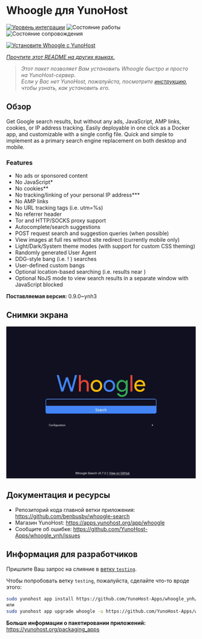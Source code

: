 <!--
Важно: этот README был автоматически сгенерирован <https://github.com/YunoHost/apps/tree/master/tools/readme_generator>
Он НЕ ДОЛЖЕН редактироваться вручную.
-->

# Whoogle для YunoHost

[![Уровень интеграции](https://apps.yunohost.org/badge/integration/whoogle)](https://ci-apps.yunohost.org/ci/apps/whoogle/)
![Состояние работы](https://apps.yunohost.org/badge/state/whoogle)
![Состояние сопровождения](https://apps.yunohost.org/badge/maintained/whoogle)

[![Установите Whoogle с YunoHost](https://install-app.yunohost.org/install-with-yunohost.svg)](https://install-app.yunohost.org/?app=whoogle)

*[Прочтите этот README на других языках.](./ALL_README.md)*

> *Этот пакет позволяет Вам установить Whoogle быстро и просто на YunoHost-сервер.*  
> *Если у Вас нет YunoHost, пожалуйста, посмотрите [инструкцию](https://yunohost.org/install), чтобы узнать, как установить его.*

## Обзор

Get Google search results, but without any ads, JavaScript, AMP links, cookies, or IP address tracking. Easily deployable in one click as a Docker app, and customizable with a single config file. Quick and simple to implement as a primary search engine replacement on both desktop and mobile.

### Features

- No ads or sponsored content
- No JavaScript*
- No cookies**
- No tracking/linking of your personal IP address***
- No AMP links
- No URL tracking tags (i.e. utm=%s)
- No referrer header
- Tor and HTTP/SOCKS proxy support
- Autocomplete/search suggestions
- POST request search and suggestion queries (when possible)
- View images at full res without site redirect (currently mobile only)
- Light/Dark/System theme modes (with support for custom CSS theming)
- Randomly generated User Agent
- DDG-style bang (i.e. !<tag> <query>) searches
- User-defined custom bangs
- Optional location-based searching (i.e. results near <city>)
- Optional NoJS mode to view search results in a separate window with JavaScript blocked


**Поставляемая версия:** 0.9.0~ynh3

## Снимки экрана

![Снимок экрана Whoogle](./doc/screenshots/screenshot.png)

## Документация и ресурсы

- Репозиторий кода главной ветки приложения: <https://github.com/benbusby/whoogle-search>
- Магазин YunoHost: <https://apps.yunohost.org/app/whoogle>
- Сообщите об ошибке: <https://github.com/YunoHost-Apps/whoogle_ynh/issues>

## Информация для разработчиков

Пришлите Ваш запрос на слияние в [ветку `testing`](https://github.com/YunoHost-Apps/whoogle_ynh/tree/testing).

Чтобы попробовать ветку `testing`, пожалуйста, сделайте что-то вроде этого:

```bash
sudo yunohost app install https://github.com/YunoHost-Apps/whoogle_ynh/tree/testing --debug
или
sudo yunohost app upgrade whoogle -u https://github.com/YunoHost-Apps/whoogle_ynh/tree/testing --debug
```

**Больше информации о пакетировании приложений:** <https://yunohost.org/packaging_apps>
